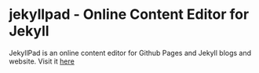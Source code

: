 # jekyllpad - Online Content Editor for Jekyll

JekyllPad is an online content editor for Github Pages and Jekyll blogs and website. Visit it [here](https://www.jekyllpad.com)
